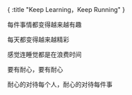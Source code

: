 {
    :title "Keep Learning，Keep Running"
}

每件事情都变得越来越有趣

每天都变得越来越精彩

感觉连睡觉都是在浪费时间

要有耐心，要有耐心

耐心的对待每个人，耐心的对待每件事





